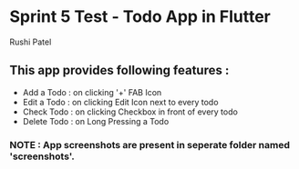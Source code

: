 # Sprint 5 Test - Todo App in Flutter
Rushi Patel

## This app provides following features :

- Add a Todo : on clicking '+' FAB Icon
- Edit a Todo : on clicking Edit Icon next to every todo
- Check Todo : on clicking Checkbox in front of every todo
- Delete Todo : on Long Pressing a Todo

### NOTE : App screenshots are present in seperate folder named 'screenshots'.


